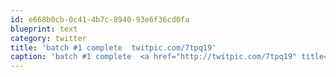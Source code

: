```yaml
---
id: e668b0cb-0c41-4b7c-8940-93e6f36cd0fa
blueprint: text
category: twitter
title: 'batch #1 complete  twitpic.com/7tpq19'
caption: 'batch #1 complete  <a href="http://twitpic.com/7tpq19" title="http://twitpic.com/7tpq19" class="link link_untco">twitpic.com/7tpq19</a>'
---
```

